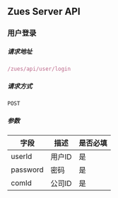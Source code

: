 ## Zues Server API

### 用户登录

##### 请求地址
```javascript
/zues/api/user/login
```
##### 请求方式
```javascript
POST
```
##### 参数
字段 | 描述 | 是否必填
------|------------|-----
userId | 用户ID | 是
password | 密码 | 是
comId | 公司ID | 是